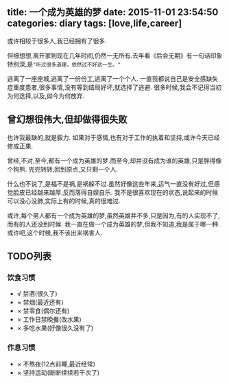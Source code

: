 title: 一个成为英雄的梦
date: 2015-11-01 23:54:50
categories: diary
tags: [love,life,career]
---

或许相较于很多人,我已经拥有了很多.

但细想想,离开家到现在几年时间,仍然一无所有.去年看《后会无期》有一句话印象特别深,是`"听过很多道理，依然过不好这一生。"`

逃离了一座座城,逃离了一份份工,逃离了一个个人. 一直我都说自己是安全感缺失症重度患者,很多事情,没有等到结局好坏,就选择了逃避. 很多时候,我会不记得当初为何选择,以及,如今为何放弃.

<!-- more -->

## 曾幻想很伟大,但却做得很失败

也许我最缺的,就是毅力. 如果对于感情,也有对于工作的执着和坚持,或许今天已经修成正果. 

曾经,不对,至今,都有一个成为英雄的梦.而至今,却并没有成为谁的英雄,只是胖得像个狗熊. 兜兜转转,回到原点,又只剩一个人.

什么也不说了,是福不是祸,是祸躲不过.虽然好像这些年来,运气一直没有好过,但感觉脸皮已经越来越厚,反而落得自娱自乐. 我不是很喜欢现在的状态,说起来的时候可以没心没肺,实际上有的时候,真的很难过.

或许,每个男人都有一个成为英雄的梦,虽然英雄并不多,只是因为,有的人实现不了,而有的人还没到时候. 我一直在做一个成为英雄的梦,但我不知道,我是属于哪一种. 或许吧,这个时候,我不该出来祸害人.

## TODO列表

### 饮食习惯

* √ 禁酒(很久了)
* × 禁烟(最近还有)
* × 禁零食(偶尔还有)
* × 工作日禁晚餐(改水果)
* × 多吃水果(好像很久没有了)

### 作息习惯

* × 不熬夜(12点前睡,最近经常)
* × 坚持运动(断断续续若干次了)

